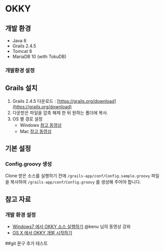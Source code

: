 OKKY
==========

## 개발 환경

- Java 8
- Grails 2.4.5
- Tomcat 8
- MariaDB 10 (with TokuDB)

### 개발환경 설정

## Grails 설치
1. Grails 2.4.5 다운로드 : [https://grails.org/download](https://grails.org/download)
2. 다운받은 파일을 압축 해제 한 뒤 원하는 폴더에 복사.
3. OS 별 경로 설정
	- Windows [참고 동영상](http://www.grailsexample.net/installing-a-grails-development-environment-on-windows/)
	- Mac [참고 동영상](http://www.grailsexample.net/installing-a-grails-development-environment-on-os-x/)
		
## 기본 설정
### Config.groovy 생성
Clone 받은 소스를 실행하기 전에 `/grails-app/conf/Config.sample.groovy` 파일을 복사하여 `/grails-app/conf/Config.groovy` 를 생성해 주어야 합니다.

## 참고 자료

### 개발 환경 설정

  * [Windows7 에서 OKKY 소스 실행하기](http://okky.kr/article/272699) @kenu 님의 동영상 강좌
  * [OS X 에서 OKKY 개발 시작하기](BUILDING_OSX.md)

##git 문구 추가 테스트 
